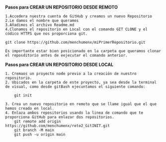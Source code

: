 
**Pasos para CREAR UN REPOSITORIO DESDE REMOTO**

    1.Accedera nuestra cuenta de GitHub y creamos un nuevo Repositorio
    2.Le damos el nombre que queramos
    3.Añadimos el archivo Readme.md
    4.Clonamos el repositorio en Local con el comando GIT CLONE y el 
    códico HTTPS que nos proporciona git.

    git clone https://github.com/menchumenx/miPrimerRepositorio.git
    
    Es importante estar bien posicionado en la carpeta que queramos clonar el reposditorío antes de eejecutar el comando anterior.

**Pasos para CREAR UN REPOSITORIO DESDE LOCAL**

    1. Cremaos un proyecto node previo a la creación de nuestro repositorio.
    2. Ubicados en la carpeta de este proyecto, ya sea desde la terminal de visual, como desde gitBash ejecuntamos el siguiente comando:

        git init

    3. Crea un nuevo repositorio en remoto que se llame igual que el que hemos creado en local.
    4. Enlaza ambos repositorios usando la linea de comando que te proporciona GitHub para enlazar dos repositorios.
        git remote add origin https://github.com/menchumenx/reto2_GitINIT.git
        git branch -M main
        git push -u origin main

